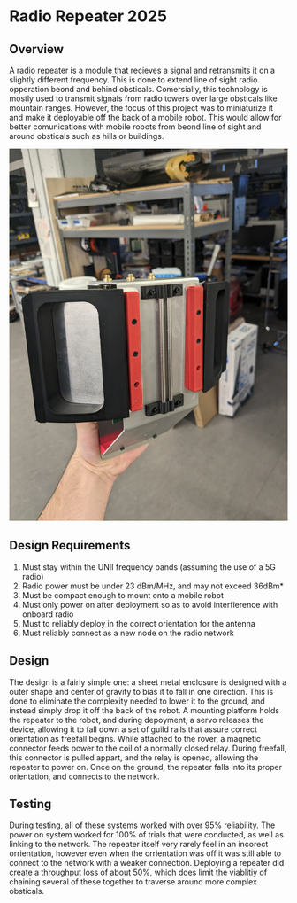 # Radio Repeater 2025 #

## Overview ##

A radio repeater is a module that recieves a signal and retransmits it on a slightly
different frequency. This is done to extend line of sight radio opperation beond and
behind obsticals. Comersially, this technology is mostly used to transmit signals from
radio towers over large obsticals like mountain ranges. However, the focus of this project
was to miniaturize it and make it deployable off the back of a mobile robot. This would
allow for better comunications with mobile robots from beond line of sight and around 
obsticals such as hills or buildings.

<img src="/images/Repeater Module.jpg" />

## Design Requirements ##

<ol>
    <li>Must stay within the UNII frequency bands (assuming the use of a 5G radio)</li>
    <li>Radio power must be under 23 dBm/MHz, and may not exceed 36dBm*</li>
    <li>Must be compact enough to mount onto a mobile robot</li>
    <li>Must only power on after deployment so as to avoid interfierence with onboard radio</li>
    <li>Must to reliably deploy in the correct orientation for the antenna</li>
    <li>Must reliably connect as a new node on the radio network</li>
</ol>

## Design ##

The design is a fairly simple one: a sheet metal enclosure is designed with a outer shape
and center of gravity to bias it to fall in one direction. This is done to eliminate the 
complexity needed to lower it to the ground, and instead simply drop it off the back of the 
robot. A mounting platform holds the repeater to the robot, and during depoyment, a servo 
releases the device, allowing it to fall down a set of guild rails that assure correct 
orientation as freefall begins. While attached to the rover, a magnetic connector feeds 
power to the coil of a normally closed relay. During freefall, this connector is pulled 
appart, and the relay is opened, allowing the repeater to power on. Once on the ground, the
repeater falls into its proper orientation, and connects to the network.

## Testing ##

During testing, all of these systems worked with over 95% reliability. The power on system 
worked for 100% of trials that were conducted, as well as linking to the network. The repeater 
itself very rarely feel in an incorect orrientation, however even when the orrientation was off 
it was still able to connect to the network with a weaker connection. Deploying a repeater did
create a throughput loss of about 50%, which does limit the viablitiy of chaining several of these
together to traverse around more complex obsticals. 









